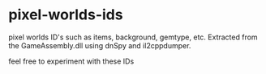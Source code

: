 # pixel-worlds-ids
pixel worlds ID's such as items, background, gemtype, etc. Extracted from the GameAssembly.dll using dnSpy and il2cppdumper.

feel free to experiment with these IDs
